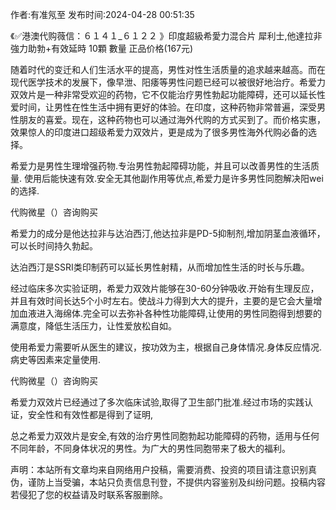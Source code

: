 <p>作者:有准氖至 发布时间:2024-04-28 00:51:35</p>
<p>《✅港澳代购薇信：６１４１_６１２２ 》印度超級希愛力混合片 犀利士,他達拉非 強力助勃+有效延時 10顆 數量 正品价格(167元) </p>
									<p>随着时代的变迁和人们生活水平的提高，男性对性生活质量的追求越来越高。而在现代医学技术的发展下，像早泄、阳痿等男性问题已经可以被很好地治疗。希爱力双效片是一种非常受欢迎的药物，它不仅能治疗男性勃起功能障碍，还可以延长性爱时间，让男性在性生活中拥有更好的体验。在印度，这种药物非常普遍，深受男性朋友的喜爱。现在，这种药物也可以通过海外代购的方式买到了。而价格实惠，效果惊人的印度进口超级希爱力双效片，更是成为了很多男性海外代购必备的选择。</p><p></p><p>希爱力是男性生理增强药物.专治男性勃起障碍功能，并且可以改善男性的生活质量. 使用后能快速有效.安全无其他副作用等优点,希爱力是许多男性同胞解决阳wei的选择.</p><p></p><p>代购微星（）咨询购买</p><p></p><p>希爱力的成分是他达拉非与达泊西汀,他达拉非是PD-5抑制剂,增加阴茎血液循环，可以长时间持久勃起。</p><p>达泊西汀是SSRI类印制药可以延长男性射精，从而增加性生活的时长与乐趣。</p><p></p><p>经过临床多次实验证明，希爱力双效片能够在30-60分钟吸收.开始有生理反应，并且有效时间长达5个小时左右。使战斗力得到大大的提升，主要的是它会大量增加血液进入海绵体.完全可以去弥补各种性功能障碍,让使用的男性同胞得到想要的满意度，降低生活压力，让性爱放松自如。</p><p></p><p>使用希爱力需要听从医生的建议，按功效为主，根据自己身体情况.身体反应情况.病史等因素来定量使用.</p><p></p><p>代购微星（）咨询购买</p><p></p><p></p><p>希爱力双效片已经通过了多次临床试验,取得了卫生部门批准.经过市场的实践认证，安全性和有效性都是得到了证明,</p><p></p><p>总之希爱力双效片是安全,有效的治疗男性同胞勃起功能障碍的药物，适用与任何不同年龄，不同身体状况的男性。为广大的男性同胞带来了极大的福利。</p>				声明：本站所有文章均来自网络用户投稿，需要消费、投资的项目请注意识别真伪，谨防上当受骗，本站只负责信息刊登，不提供内容鉴别及纠纷问题。投稿内容若侵犯了您的权益请及时联系客服删除。				
